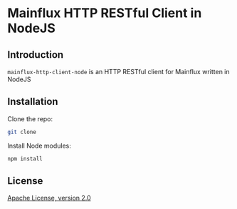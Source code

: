 # Mainflux HTTP RESTful Client in NodeJS

## Introduction
`mainflux-http-client-node` is an HTTP RESTful client for Mainflux written in NodeJS

## Installation
Clone the repo:
```bash
git clone
```

Install Node modules:
```bash
npm install
```


## License
[Apache License, version 2.0](LICENSE)
